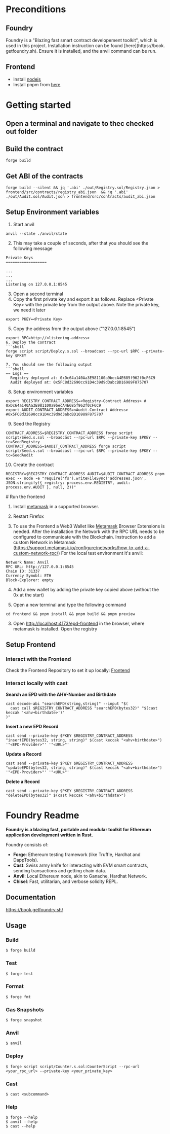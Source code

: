# Preconditions

## Foundry

Foundry is a "Blazing fast smart contract developement toolkit", which is used in this project. Installation instruction can be found [here](https://book. getfoundry.sh). Ensure it is installed, and the anvil command can be run.

## Frontend

- Install [nodejs](https://nodejs.org/en)
- Install pnpm from [here](https://pnpm.io/installation)

# Getting started


## Open a terminal and navigate to thec checked out folder

## Build the contract
```shell
forge build
```

## Get ABI of the contracts
```shell
forge build --silent && jq '.abi' ./out/Registry.sol/Registry.json > frontend/src/contracts/registry_abi.json  && jq '.abi' ./out/Audit.sol/Audit.json > frontend/src/contracts/audit_abi.json
```

## Setup Environment variables

1. Start anvil
```shell
anvil --state ./anvil/state
```
2. This may take a couple of seconds, after that you should see the following message
```shell
Private Keys
==================

...
...
...
Listening on 127.0.0.1:8545
```
3. Open a second terminal
4. Copy the first private key and export it as follows. Replace \<Private Key\> with the private key from the output above. Note the private key, we need it later
```shell
export PKEY=<Private Key>
```
5. Copy the address from the output above ("127.0.0.1:8545")
```shell
export RPC=http://<listening-address>
6. Deploy the contract
```shell
forge script script/Deploy.s.sol --broadcast --rpc-url $RPC --private-key $PKEY
```
```
7. You should see the following output
```shell
== Logs ==
  Registry deployed at: 0xDc64a140Aa3E981100a9becA4E685f962f0cF6C9
  Audit deployed at: 0x5FC8d32690cc91D4c39d9d3abcBD16989F875707

```
8. Setup environment variables
```shell
export REGISTRY_CONTRACT_ADDRESS=<Registry-Contract Address> # 0xDc64a140Aa3E981100a9becA4E685f962f0cF6C9
export AUDIT_CONTRACT_ADDRESS=<Audit-Contract Address> #0x5FC8d32690cc91D4c39d9d3abcBD16989F875707
```
9. Seed the Registry
```shell
CONTRACT_ADDRESS=$REGISTRY_CONTRACT_ADDRESS forge script script/Seed.s.sol --broadcast --rpc-url $RPC --private-key $PKEY --tc=SeedRegistry
CONTRACT_ADDRESS=$AUDIT_CONTRACT_ADDRESS forge script script/Seed.s.sol --broadcast --rpc-url $RPC --private-key $PKEY --tc=SeedAudit
```

10. Create the contract
```shell
REGISTRY=$REGISTRY_CONTRACT_ADDRESS AUDIT=$AUDIT_CONTRACT_ADDRESS pnpm exec -- node -e "require('fs').writeFileSync('addresses.json', JSON.stringify({ registry: process.env.REGISTRY, audit: process.env.AUDIT }, null, 2))"
```

# Run the frontend

1. Install [metamask](https://metamask.io/download) in a supported browser. 

2. Restart Firefox
3. To use the Frontend a Web3 Wallet like [Metamask](https://metamask.io/download) Browser Extensions is needed. After the installation the Network with the RPC URL needs to be configured to communicate with the Blockchain.   Instruction to add a custom Network in Metamask (https://support.metamask.io/configure/networks/how-to-add-a-custom-network-rpc/) For the local test environment it's anvil:  
```
Network Name: Anvil
RPC URL: http://127.0.0.1:8545
Chain ID: 31337
Currency Symobl: ETH
Block-Explorer: empty
```
4. Add a new wallet by adding the private key copied above (without the 0x at the start)

5. Open a new terminal and type the following command
```shell
cd frontend && pnpm install && pnpm build && pnpm preview 
```

3. Open [http://localhost:4173/epd-frontend](http://localhost:4173/epd-frontend) in the browser, where metamask is installed. Open the registry

## Setup Frontend

### Interact with the Frontend
Check the Frontend Repository to set it up locally: [Frontend](https://github.com/seanimhof/epd-frontend)

### Interact locally with cast

**Search an EPD with the AHV-Number and Birthdate**
```shell
cast decode-abi "searchEPD(string,string)" --input "$(
  cast call $REGISTRY_CONTRACT_ADDRESS "searchEPD(bytes32)" "$(cast keccak '<ahv+birthdate>')"
)"
```
**Insert a new EPD Record**
```shell
cast send --private-key $PKEY $REGISTRY_CONTRACT_ADDRESS "insertEPD(bytes32, string, string)" $(cast keccak "<ahv+birthdate>") '"<EPD-Provider>"' '"<URL>"'
```

**Update a Record**
```shell
cast send --private-key $PKEY $REGISTRY_CONTRACT_ADDRESS "updateEPD(bytes32, string, string)" $(cast keccak "<ahv+birthdate>") '"<EPD-Provider>"' '"<URL>"'
```

**Delete a Record**
```shell
cast send --private-key $PKEY $REGISTRY_CONTRACT_ADDRESS "deleteEPD(bytes32)" $(cast keccak "<ahv+birthdate>")
```


# Foundry Readme

**Foundry is a blazing fast, portable and modular toolkit for Ethereum application development written in Rust.**

Foundry consists of:

-   **Forge**: Ethereum testing framework (like Truffle, Hardhat and DappTools).
-   **Cast**: Swiss army knife for interacting with EVM smart contracts, sending transactions and getting chain data.
-   **Anvil**: Local Ethereum node, akin to Ganache, Hardhat Network.
-   **Chisel**: Fast, utilitarian, and verbose solidity REPL.

## Documentation

https://book.getfoundry.sh/

## Usage

### Build

```shell
$ forge build
```

### Test

```shell
$ forge test
```

### Format

```shell
$ forge fmt
```

### Gas Snapshots

```shell
$ forge snapshot
```

### Anvil

```shell
$ anvil
```

### Deploy

```shell
$ forge script script/Counter.s.sol:CounterScript --rpc-url <your_rpc_url> --private-key <your_private_key>
```

### Cast

```shell
$ cast <subcommand>
```

### Help

```shell
$ forge --help
$ anvil --help
$ cast --help
```
